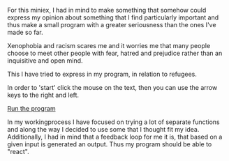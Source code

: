 For this miniex, I had in mind to make something that somehow could express my opinion about something that I find particularly important and thus make a small program with a greater seriousness than the ones I've made so far. 

Xenophobia and racism scares me and it worries me that many people choose to meet other people with fear, hatred and prejudice rather than an inquisitive and open mind.

This I have tried to express in my program, in relation to refugees.

In order to 'start' click the mouse on the text, then you can use the arrow keys to the right and left.

[Run the program](https://rawgit.com/kris03/AP-17/master/mini_ex4/index.html)

In my workingprocess I have focused on trying a lot of separate functions and along the way I decided to use some that I thought fit my idea. Additionally, I had in mind that a feedback loop for me it is, that based on a given input is generated an output. 
Thus my program should be able to "react".
